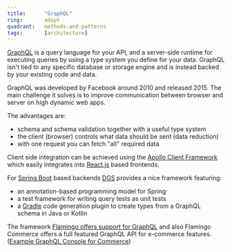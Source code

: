 ```yaml
---
title:      "GraphQL"
ring:       adopt
quadrant:   methods-and-patterns
tags:       [architecture]
---
```


[GraphQL](https://graphql.org/) is a query language for your API, and a server-side runtime for executing queries by
using a type system you define for your data.
GraphQL isn't tied to any specific database or storage engine and is instead backed by your existing code and data.

GraphQL was developed by Facebook around 2010 and released 2015.
The main challenge it solves is to improve communication between browser and server on high dynamic web apps.

The advantages are:

- schema and schema validation together with a useful type system
- the client (browser) controls what data should be sent (data reduction)
- with one request you can fetch "all" required data

Client side integration can be achieved using the [Apollo Client Framework](/tools/apollo-client.html) which easily
integrates into
[React.js](/languages-and-frameworks/react.html) based frontends.

For [Spring Boot](https://spring.io/projects/spring-boot/) based backends [DGS](https://netflix.github.io/dgs/) provides
a nice framework featuring:

- an annotation-based programming model for Spring
- a test framework for writing query tests as unit tests
- a [Gradle](https://gradle.org/) code generation plugin to create types from a GraphQL schema in Java or Kotlin

The framework [Flamingo offers support for GraphQL](https://docs.flamingo.me/3.%20Flamingo%20Modules/graphql.html) and
also Flamingo Commerce offers a full featured GraphQL API for e-commerce
features. ([Example GraphQL Console for Commerce](https://demoshop.flamingo.me/en/graphql-console))
